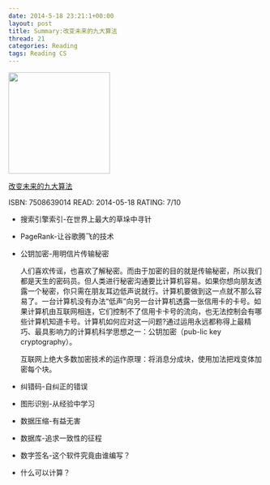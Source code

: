 ```yaml
---
date: 2014-5-18 23:21:1+00:00
layout: post
title: Summary:改变未来的九大算法
thread: 21
categories: Reading
tags: Reading CS
---
```

 
<img src="http://ec4.images-amazon.com/images/I/41br5d%2BtmUL._BO2,204,203,200_PIsitb-sticker-arrow-click,TopRight,35,-76_AA300_SH20_OU28_.jpg" width="200" />

[改变未来的九大算法](http://www.duokan.com/book/39764)


ISBN: 7508639014 READ: 2014-05-18 RATING: 7/10

- 搜索引擎索引-在世界上最大的草垛中寻针
- PageRank-让谷歌腾飞的技术
- 公钥加密-用明信片传输秘密

	人们喜欢传谣，也喜欢了解秘密。而由于加密的目的就是传输秘密，所以我们都是天生的密码员。但人类进行秘密沟通要比计算机容易。如果你想向朋友透露一个秘密，你只需在朋友耳边低声说就行。计算机要做到这一点就不那么容易了。一台计算机没有办法“低声”向另一台计算机透露一张信用卡的卡号。如果计算机由互联网相连，它们控制不了信用卡卡号的流向，也无法控制会有哪些计算机知道卡号。计算机如何应对这一问题?通过运用永远都称得上最精巧、最具影响力的计算机科学思想之一：公钥加密（pub-lic key cryptography）。
	
	互联网上绝大多数加密技术的运作原理：将消息分成块，使用加法把戏变体加密每个块。

- 纠错码-自纠正的错误
- 图形识别-从经验中学习
- 数据压缩-有益无害
- 数据库-追求一致性的征程
- 数字签名-这个软件究竟由谁编写？
- 什么可以计算？
